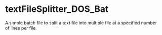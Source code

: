 textFileSplitter_DOS_Bat
========================

A simple batch file to split a text file into multiple file at a specified number of lines per file.
